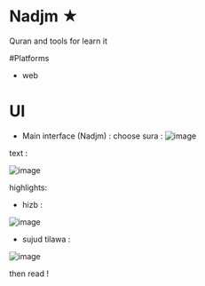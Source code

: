 # Nadjm ★
Quran and tools for learn it

#Platforms

- web


# UI

- Main interface (Nadjm) :
choose sura :
![image](https://github.com/user-attachments/assets/87bb9e06-8c26-4a7a-a2ac-19ba8ca578b0)

text :

![image](https://github.com/user-attachments/assets/df3337c3-f074-4d1b-b964-44290c557edc)

highlights: 
- hizb :
  
![image](https://github.com/user-attachments/assets/05dcf59e-c35b-4983-9606-f2ab78ab8c05)

- sujud tilawa :
 
![image](https://github.com/user-attachments/assets/c4711bfc-4a84-4007-8523-9c3fe887411a)


then read !
